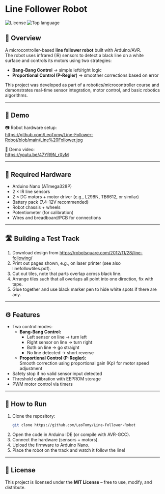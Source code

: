 # Line Follower Robot

![License](https://img.shields.io/badge/license-MIT-green.svg)
![Top language](https://img.shields.io/github/languages/top/LeoTomy/Line-Follower-Robot)

## 📖 Overview
A microcontroller-based **line follower robot** built with Arduino/AVR.  
The robot uses infrared (IR) sensors to detect a black line on a white surface and controls its motors using two strategies:
- **Bang-Bang Control** → simple left/right logic  
- **Proportional Control (P-Regler)** → smoother corrections based on error  

This project was developed as part of a robotics/microcontroller course and demonstrates real-time sensor integration, motor control, and basic robotics algorithms.

---

## 🧭 Demo
📷 Robot hardware setup:  
https://github.com/LeoTomy/Line-Follower-Robot/blob/main/Line%20Follower.jpg

🎥 Demo video:  
https://youtu.be/47YR9N_rXyM



---

## 🔧 Required Hardware
- Arduino Nano (ATmega328P)
- 2 × IR line sensors
- 2 × DC motors + motor driver (e.g., L298N, TB6612, or similar)
- Battery pack (7.4–12V recommended)
- Robot chassis + wheels
- Potentiometer (for calibration)
- Wires and breadboard/PCB for connections

---

## 🛣️ Building a Test Track

1. Download design from https://robotsquare.com/2012/11/28/line-following/
2. Print out pages shown, e.g., on laser printer (see also linefollowtiles.pdf).
3. Cut out tiles, note that parts overlap across black line.
4. Arrange tiles such that all overlaps all point into one direction, fix with tape.
5. Glue together and use black marker pen to hide white spots if there are any.
---

## ⚙️ Features
- Two control modes:
  - **Bang-Bang Control:**  
    - Left sensor on line → turn left  
    - Right sensor on line → turn right  
    - Both on line → go straight  
    - No line detected → short reverse
  - **Proportional Control (P-Regler):**  
    Smooth correction using proportional gain (Kp) for motor speed adjustment
- Safety stop if no valid sensor input detected
- Threshold calibration with EEPROM storage
- PWM motor control via timers

---

## 🚀 How to Run
1. Clone the repository:
   ```bash
   git clone https://github.com/LeoTomy/Line-Follower-Robot
2. Open the code in Arduino IDE (or compile with AVR-GCC).
3. Connect the hardware (sensors + motors).
4. Upload the firmware to Arduino Nano.
5. Place the robot on the track and watch it follow the line!

---

## 📖 License
This project is licensed under the **MIT License** – free to use, modify, and distribute.
